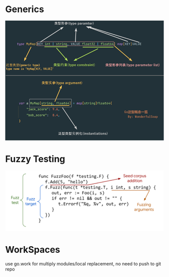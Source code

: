 # Generics

![generics](img_1.png)

# Fuzzy Testing

![fuzzy testing](img_2.png)

# WorkSpaces

use go.work for multiply modules/local replacement, no need to push to git repo